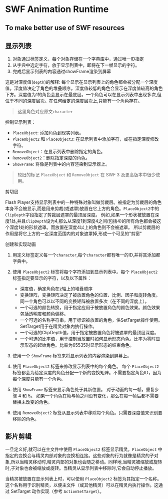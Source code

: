 # SWF Animation Runtime

## To make better use of SWF resources

## 显示列表

1. 对象通过标签定义，每个对象存储在一个字典库中，通过唯一ID指定
2. 从字典中选定字符，放于显示列表中，即将在下一帧显示的字符。
3. 完成后显示列表的内容通过showFrame渲染到屏幕

这是对深度值(`depth`)的解释:
每个显示在显示列表上的角色都会被分配一个深度值。深度值决定了角色的堆叠顺序。深度值较低的角色会显示在深度值较高的角色下方。深度值为1的角色会显示在最底层。一个角色可以在显示列表中出现多次,但位于不同的深度层次。在任何给定的深度层次上,只能有一个角色存在。

> 这里角色对应原文`character`

控制显示列表：

- `PlaceObject`: 添加角色到现实列表。
- `PlaceObject2` 和 `PlaceObject3`: 在显示列表中添加字符，或在指定深度修改字符。
- `RemoveObject`：在显示列表中删除指定的角色。
- `RemoveObject2`：删除指定深度的角色。
- `ShowFrame`: 将像是列表中的内容渲染到显示器上。

> 较旧的标记 `PlaceObject` 和 `RemoveObject` 在 SWF 3 及更高版本中很少使用。

剪切层

Flash Player支持显示列表中的一种特殊对象叫做剪裁层。被指定为剪裁层的角色本身不会被显示,而是用来剪裁(或遮罩)放置在它上方的角色。`PlaceObject2`中的`ClipDepth`字段指定了剪裁层遮罩的最顶层深度。
例如,如果一个形状被放置在深度1处,并且`ClipDepth`设为4,那么从深度1到深度4之间(包括4)的所有角色都会被这个深度1处的形状遮罩。而放置在深度4以上的角色则不会被遮罩。
所以剪裁层的作用是将它上方的一定深度范围内的对象遮罩掉,形成一个可见的"剪窗"

创建和实现动画

1. 用定义标签定义每一个`character`,每个`character`都有唯一的ID,并将其添加都字典中。
2. 使用 `PlaceObject2` 标签将每个字符添加到显示列表中。每个 `PlaceObject2` 标签指定要显示的字符，以及以下属性：

   - 深度值，确定角色在z轴上的堆叠顺序
   - 变换矩阵，变换矩阵决定了被放置角色的位置、比例、因子和旋转角度。同一个角色可以以不同的变换矩阵被放置多次（在不同的深度上）。
   - 一个可选的颜色转换，用于指定应用于被放置角色的颜色效果。颜色效果包括透明度和颜色偏移。
   - 一个可选的名称字符串，用于标识被放置的角色，供SetTarget操作使用。SetTarget用于在精灵对象内执行操作。
   - 一个可选的ClipDepth值，用于指定被放置角色将被遮罩的最顶层深度。
   - 一个可选的比率值，用于控制当放置时如何显示形态角色。比率为零时显示形态的起始角色。比率为65535时显示形态的结束角色。

3. 使用一个 `ShowFrame` 标签来将显示列表的内容渲染到屏幕上。
4. 使用 `PlaceObject2` 标签来修改显示列表中的每个角色。
每个 `PlaceObject2` 标签都会为给定深度的角色分配一个新的变换矩阵。不需要指定角色ID，因为每个深度只能有一个角色。
5. 使用 `ShowFrame` 标签来显示角色处于其新位置。
对于动画的每一帧，重复步骤 4 和 5。
如果一个角色在帧与帧之间没有变化，那么在每一帧后都不需要替换未改变的角色。
6. 使用 `RemoveObject2` 标签从显示列表中移除每个角色。只需要深度值来识别要移除的角色。

## 影片剪辑

一旦定义好,就可以在主文件中使用 `PlaceObject2` 标签显示精灵。`PlaceObject` 中指定的变换会与精灵内部对象的变换相连接。这些对象的行为就像是精灵的子对象,所以当精灵移动时,精灵内部的对象也会随之移动。同样地,当精灵被缩放或旋转时,子对象也会被缩放或旋转。当精灵从显示列表中移除时,它会自动停止播放。

当精灵被放置在显示列表上时，可以使用 `PlaceObject2` 标签为其指定一个名称。这个名称用于识别精灵，以便主文件（或其他精灵）可以在精灵内执行操作。这通过 SetTarget 动作实现（参考 `ActionSetTarget`）。
